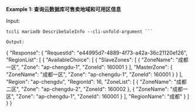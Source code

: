 **Example 1: 查询云数据库可售卖地域和可用区信息**



Input: 

```
tccli mariadb DescribeSaleInfo --cli-unfold-argument ```

Output: 
```
{
    "Response": {
        "RequestId": "e44995d7-4889-4f73-a42a-36c21120e126",
        "RegionList": [
            {
                "AvailableChoice": [
                    {
                        "SlaveZones": [
                            {
                                "ZoneName": "成都一区",
                                "Zone": "ap-chengdu-1",
                                "ZoneId": 160001
                            }
                        ],
                        "MasterZone": {
                            "ZoneName": "成都一区",
                            "Zone": "ap-chengdu-1",
                            "ZoneId": 160001
                        }
                    }
                ],
                "Region": "ap-chengdu",
                "RegionId": 16,
                "ZoneList": [
                    {
                        "ZoneName": "成都二区",
                        "Zone": "ap-chengdu-2",
                        "ZoneId": 160002
                    },
                    {
                        "ZoneName": "成都一区",
                        "Zone": "ap-chengdu-1",
                        "ZoneId": 160001
                    }
                ],
                "RegionName": "成都"
            }
        ]
    }
}
```

